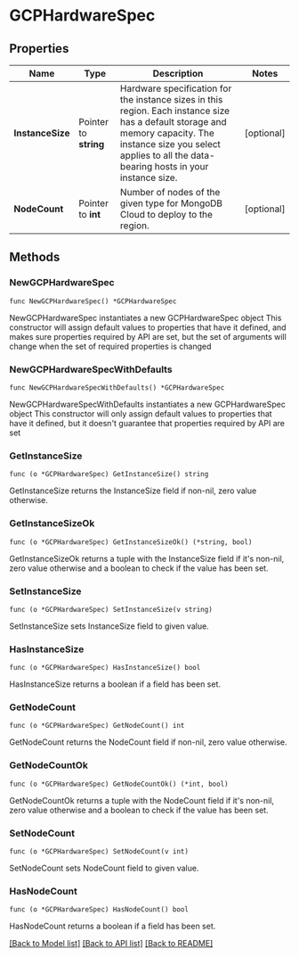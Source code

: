 # GCPHardwareSpec

## Properties

Name | Type | Description | Notes
------------ | ------------- | ------------- | -------------
**InstanceSize** | Pointer to **string** | Hardware specification for the instance sizes in this region. Each instance size has a default storage and memory capacity. The instance size you select applies to all the data-bearing hosts in your instance size. | [optional] 
**NodeCount** | Pointer to **int** | Number of nodes of the given type for MongoDB Cloud to deploy to the region. | [optional] 

## Methods

### NewGCPHardwareSpec

`func NewGCPHardwareSpec() *GCPHardwareSpec`

NewGCPHardwareSpec instantiates a new GCPHardwareSpec object
This constructor will assign default values to properties that have it defined,
and makes sure properties required by API are set, but the set of arguments
will change when the set of required properties is changed

### NewGCPHardwareSpecWithDefaults

`func NewGCPHardwareSpecWithDefaults() *GCPHardwareSpec`

NewGCPHardwareSpecWithDefaults instantiates a new GCPHardwareSpec object
This constructor will only assign default values to properties that have it defined,
but it doesn't guarantee that properties required by API are set

### GetInstanceSize

`func (o *GCPHardwareSpec) GetInstanceSize() string`

GetInstanceSize returns the InstanceSize field if non-nil, zero value otherwise.

### GetInstanceSizeOk

`func (o *GCPHardwareSpec) GetInstanceSizeOk() (*string, bool)`

GetInstanceSizeOk returns a tuple with the InstanceSize field if it's non-nil, zero value otherwise
and a boolean to check if the value has been set.

### SetInstanceSize

`func (o *GCPHardwareSpec) SetInstanceSize(v string)`

SetInstanceSize sets InstanceSize field to given value.

### HasInstanceSize

`func (o *GCPHardwareSpec) HasInstanceSize() bool`

HasInstanceSize returns a boolean if a field has been set.

### GetNodeCount

`func (o *GCPHardwareSpec) GetNodeCount() int`

GetNodeCount returns the NodeCount field if non-nil, zero value otherwise.

### GetNodeCountOk

`func (o *GCPHardwareSpec) GetNodeCountOk() (*int, bool)`

GetNodeCountOk returns a tuple with the NodeCount field if it's non-nil, zero value otherwise
and a boolean to check if the value has been set.

### SetNodeCount

`func (o *GCPHardwareSpec) SetNodeCount(v int)`

SetNodeCount sets NodeCount field to given value.

### HasNodeCount

`func (o *GCPHardwareSpec) HasNodeCount() bool`

HasNodeCount returns a boolean if a field has been set.


[[Back to Model list]](../README.md#documentation-for-models) [[Back to API list]](../README.md#documentation-for-api-endpoints) [[Back to README]](../README.md)


